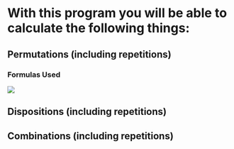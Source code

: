 <h1>With this program you will be able to calculate the following things:</h1>

<h2>Permutations (including repetitions)</h2>
<h3>Formulas Used</h3>
<img src="https://i.imgur.com/2q1G3Te.png">
<h2>Dispositions (including repetitions)</h2>
<h2>Combinations (including repetitions)</h2>
